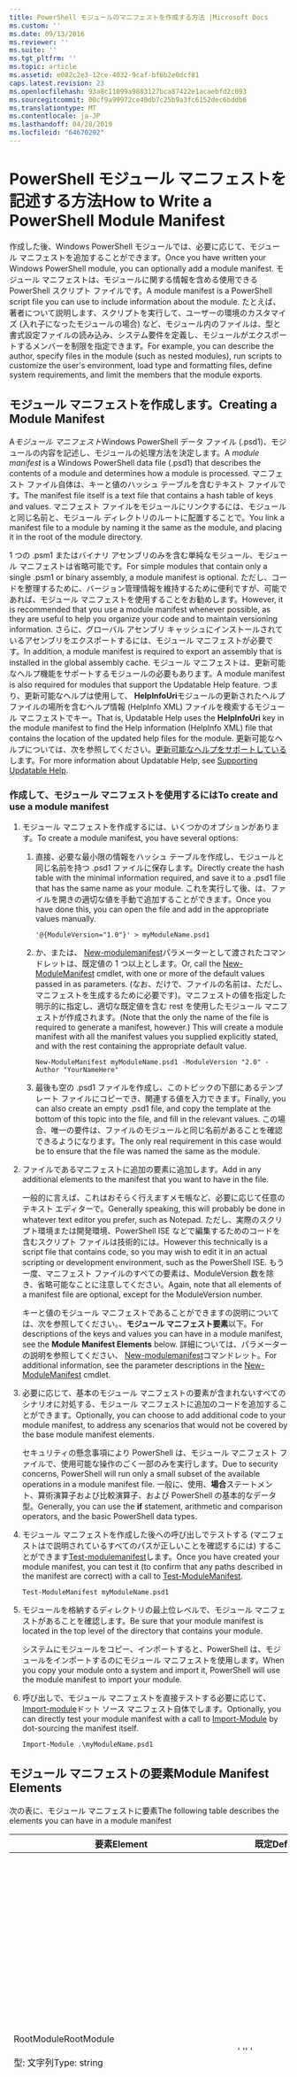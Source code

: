 ```yaml
---
title: PowerShell モジュールのマニフェストを作成する方法 |Microsoft Docs
ms.custom: ''
ms.date: 09/13/2016
ms.reviewer: ''
ms.suite: ''
ms.tgt_pltfrm: ''
ms.topic: article
ms.assetid: e082c2e3-12ce-4032-9caf-bf6b2e0dcf81
caps.latest.revision: 23
ms.openlocfilehash: 93a8c11099a9883127bca87422e1acaebfd2c093
ms.sourcegitcommit: 00cf9a99972ce40db7c25b9a3fc6152dec6bddb6
ms.translationtype: MT
ms.contentlocale: ja-JP
ms.lasthandoff: 04/28/2019
ms.locfileid: "64670292"
---
```

# <a name="how-to-write-a-powershell-module-manifest"></a><span data-ttu-id="b01ef-102">PowerShell モジュール マニフェストを記述する方法</span><span class="sxs-lookup"><span data-stu-id="b01ef-102">How to Write a PowerShell Module Manifest</span></span>

<span data-ttu-id="b01ef-103">作成した後、Windows PowerShell モジュールでは、必要に応じて、モジュール マニフェストを追加することができます。</span><span class="sxs-lookup"><span data-stu-id="b01ef-103">Once you have written your Windows PowerShell module, you can optionally add a module manifest.</span></span> <span data-ttu-id="b01ef-104">モジュール マニフェストは、モジュールに関する情報を含める使用できる PowerShell スクリプト ファイルです。</span><span class="sxs-lookup"><span data-stu-id="b01ef-104">A module manifest is a PowerShell script file you can use to include information about the module.</span></span> <span data-ttu-id="b01ef-105">たとえば、著者について説明します、スクリプトを実行して、ユーザーの環境のカスタマイズ (入れ子になったモジュールの場合) など、モジュール内のファイルは、型と書式設定ファイルの読み込み、システム要件を定義し、モジュールがエクスポートするメンバーを制限を指定できます。</span><span class="sxs-lookup"><span data-stu-id="b01ef-105">For example, you can describe the author, specify files in the module (such as nested modules), run scripts to customize the user's environment, load type and formatting files, define system requirements, and limit the members that the module exports.</span></span>

## <a name="creating-a-module-manifest"></a><span data-ttu-id="b01ef-106">モジュール マニフェストを作成します。</span><span class="sxs-lookup"><span data-stu-id="b01ef-106">Creating a Module Manifest</span></span>

<span data-ttu-id="b01ef-107">A*モジュール マニフェスト*Windows PowerShell データ ファイル (.psd1)、モジュールの内容を記述し、モジュールの処理方法を決定します。</span><span class="sxs-lookup"><span data-stu-id="b01ef-107">A *module manifest* is a Windows PowerShell data file (.psd1) that describes the contents of a module and determines how a module is processed.</span></span> <span data-ttu-id="b01ef-108">マニフェスト ファイル自体は、キーと値のハッシュ テーブルを含むテキスト ファイルです。</span><span class="sxs-lookup"><span data-stu-id="b01ef-108">The manifest file itself is a text file that contains a hash table of keys and values.</span></span> <span data-ttu-id="b01ef-109">マニフェスト ファイルをモジュールにリンクするには、モジュールと同じ名前と、モジュール ディレクトリのルートに配置することで。</span><span class="sxs-lookup"><span data-stu-id="b01ef-109">You link a manifest file to a module by naming it the same as the module, and placing it in the root of the module directory.</span></span>

<span data-ttu-id="b01ef-110">1 つの .psm1 またはバイナリ アセンブリのみを含む単純なモジュール、モジュール マニフェストは省略可能です。</span><span class="sxs-lookup"><span data-stu-id="b01ef-110">For simple modules that contain only a single .psm1 or binary assembly, a module manifest is optional.</span></span> <span data-ttu-id="b01ef-111">ただし、コードを整理するために、バージョン管理情報を維持するために便利ですが、可能であれば、モジュール マニフェストを使用することをお勧めします。</span><span class="sxs-lookup"><span data-stu-id="b01ef-111">However, it is recommended that you use a module manifest whenever possible, as they are useful to help you organize your code and to maintain versioning information.</span></span> <span data-ttu-id="b01ef-112">さらに、グローバル アセンブリ キャッシュにインストールされているアセンブリをエクスポートするには、モジュール マニフェストが必要です。</span><span class="sxs-lookup"><span data-stu-id="b01ef-112">In addition, a module manifest is required to export an assembly that is installed in the global assembly cache.</span></span> <span data-ttu-id="b01ef-113">モジュール マニフェストは、更新可能なヘルプ機能をサポートするモジュールの必要もあります。</span><span class="sxs-lookup"><span data-stu-id="b01ef-113">A module manifest is also required for modules that support the Updatable Help feature.</span></span> <span data-ttu-id="b01ef-114">つまり、更新可能なヘルプは使用して、 **HelpInfoUri**モジュールの更新されたヘルプ ファイルの場所を含むヘルプ情報 (HelpInfo XML) ファイルを検索するモジュール マニフェストでキー。</span><span class="sxs-lookup"><span data-stu-id="b01ef-114">That is, Updatable Help uses the **HelpInfoUri** key in the module manifest to find the Help information (HelpInfo XML) file that contains the location of the updated help files for the module.</span></span> <span data-ttu-id="b01ef-115">更新可能なヘルプについては、次を参照してください。[更新可能なヘルプをサポートしている](./supporting-updatable-help.md)します。</span><span class="sxs-lookup"><span data-stu-id="b01ef-115">For more information about Updatable Help, see [Supporting Updatable Help](./supporting-updatable-help.md).</span></span>

### <a name="to-create-and-use-a-module-manifest"></a><span data-ttu-id="b01ef-116">作成して、モジュール マニフェストを使用するには</span><span class="sxs-lookup"><span data-stu-id="b01ef-116">To create and use a module manifest</span></span>

1. <span data-ttu-id="b01ef-117">モジュール マニフェストを作成するには、いくつかのオプションがあります。</span><span class="sxs-lookup"><span data-stu-id="b01ef-117">To create a module manifest, you have several options:</span></span>

   1. <span data-ttu-id="b01ef-118">直接、必要な最小限の情報をハッシュ テーブルを作成し、モジュールと同じ名前を持つ .psd1 ファイルに保存します。</span><span class="sxs-lookup"><span data-stu-id="b01ef-118">Directly create the hash table with the minimal information required, and save it to a .psd1 file that has the same name as your module.</span></span> <span data-ttu-id="b01ef-119">これを実行して後、は、ファイルを開きの適切な値を手動で追加することができます。</span><span class="sxs-lookup"><span data-stu-id="b01ef-119">Once you have done this, you can open the file and add in the appropriate values manually.</span></span>

      `'@{ModuleVersion="1.0"}' > myModuleName.psd1`

   2. <span data-ttu-id="b01ef-120">か、または、 [New-modulemanifest](/powershell/module/Microsoft.PowerShell.Core/New-ModuleManifest)パラメーターとして渡されたコマンドレットは、既定値の 1 つ以上とします。</span><span class="sxs-lookup"><span data-stu-id="b01ef-120">Or, call the [New-ModuleManifest](/powershell/module/Microsoft.PowerShell.Core/New-ModuleManifest) cmdlet, with one or more of the default values passed in as parameters.</span></span> <span data-ttu-id="b01ef-121">(なお、だけで、ファイルの名前は、ただし、マニフェストを生成するために必要です)。マニフェストの値を指定した明示的に指定し、適切な既定値を含む rest を使用したモジュール マニフェストが作成されます。</span><span class="sxs-lookup"><span data-stu-id="b01ef-121">(Note that the only the name of the file is required to generate a manifest, however.) This will create a module manifest with all the manifest values you supplied explicitly stated, and with the rest containing the appropriate default value.</span></span>

      `New-ModuleManifest myModuleName.psd1 -ModuleVersion "2.0" -Author "YourNameHere"`

   3. <span data-ttu-id="b01ef-122">最後も空の .psd1 ファイルを作成し、このトピックの下部にあるテンプレート ファイルにコピーでき、関連する値を入力できます。</span><span class="sxs-lookup"><span data-stu-id="b01ef-122">Finally, you can also create an empty .psd1 file, and copy the template at the bottom of this topic into the file, and fill in the relevant values.</span></span> <span data-ttu-id="b01ef-123">この場合、唯一の要件は、ファイルのモジュールと同じ名前があることを確認できるようになります。</span><span class="sxs-lookup"><span data-stu-id="b01ef-123">The only real requirement in this case would be to ensure that the file was named the same as the module.</span></span>

2. <span data-ttu-id="b01ef-124">ファイルであるマニフェストに追加の要素に追加します。</span><span class="sxs-lookup"><span data-stu-id="b01ef-124">Add in any additional elements to the manifest that you want to have in the file.</span></span>

   <span data-ttu-id="b01ef-125">一般的に言えば、これはおそらく行えますメモ帳など、必要に応じて任意のテキスト エディターで。</span><span class="sxs-lookup"><span data-stu-id="b01ef-125">Generally speaking, this will probably be done in whatever text editor you prefer, such as Notepad.</span></span> <span data-ttu-id="b01ef-126">ただし、実際のスクリプト環境または開発環境、PowerShell ISE などで編集するためのコードを含むスクリプト ファイルは技術的には。</span><span class="sxs-lookup"><span data-stu-id="b01ef-126">However this technically is a script file that contains code, so you may wish to edit it in an actual scripting or development environment, such as the PowerShell ISE.</span></span> <span data-ttu-id="b01ef-127">もう一度、マニフェスト ファイルのすべての要素は、ModuleVersion 数を除き、省略可能なことに注意してください。</span><span class="sxs-lookup"><span data-stu-id="b01ef-127">Again, note that all elements of a manifest file are optional, except for the ModuleVersion number.</span></span>

   <span data-ttu-id="b01ef-128">キーと値のモジュール マニフェストであることができますの説明については、次を参照してください。、**モジュール マニフェスト要素**以下。</span><span class="sxs-lookup"><span data-stu-id="b01ef-128">For descriptions of the keys and values you can have in a module manifest, see the **Module Manifest Elements** below.</span></span> <span data-ttu-id="b01ef-129">詳細については、パラメーターの説明を参照してください、 [New-modulemanifest](/powershell/module/Microsoft.PowerShell.Core/New-ModuleManifest)コマンドレット。</span><span class="sxs-lookup"><span data-stu-id="b01ef-129">For additional information, see the parameter descriptions in the  [New-ModuleManifest](/powershell/module/Microsoft.PowerShell.Core/New-ModuleManifest) cmdlet.</span></span>

3. <span data-ttu-id="b01ef-130">必要に応じて、基本のモジュール マニフェストの要素が含まれないすべてのシナリオに対処する、モジュール マニフェストに追加のコードを追加することができます。</span><span class="sxs-lookup"><span data-stu-id="b01ef-130">Optionally, you can choose to add additional code to your module manifest, to address any scenarios that would not be covered by the base module manifest elements.</span></span>

   <span data-ttu-id="b01ef-131">セキュリティの懸念事項により PowerShell は、モジュール マニフェスト ファイルで、使用可能な操作のごく一部のみを実行します。</span><span class="sxs-lookup"><span data-stu-id="b01ef-131">Due to security concerns, PowerShell will run only a small subset of the available operations in a module manifest file.</span></span> <span data-ttu-id="b01ef-132">一般に、使用、**場合**ステートメント、算術演算子および比較演算子、および PowerShell の基本的なデータ型。</span><span class="sxs-lookup"><span data-stu-id="b01ef-132">Generally, you can use the **if** statement, arithmetic and comparison operators, and the basic PowerShell data types.</span></span>

4. <span data-ttu-id="b01ef-133">モジュール マニフェストを作成した後への呼び出しでテストする (マニフェストはで説明されているすべてのパスが正しいことを確認するには) することができます[Test-modulemanifest](/powershell/module/Microsoft.PowerShell.Core/Test-ModuleManifest)します。</span><span class="sxs-lookup"><span data-stu-id="b01ef-133">Once you have created your module manifest, you can test it (to confirm that any paths described in the manifest are correct) with a call to [Test-ModuleManifest](/powershell/module/Microsoft.PowerShell.Core/Test-ModuleManifest).</span></span>

   `Test-ModuleManifest myModuleName.psd1`

5. <span data-ttu-id="b01ef-134">モジュールを格納するディレクトリの最上位レベルで、モジュール マニフェストがあることを確認します。</span><span class="sxs-lookup"><span data-stu-id="b01ef-134">Be sure that your module manifest is located in the top level of the directory that contains your module.</span></span>

   <span data-ttu-id="b01ef-135">システムにモジュールをコピー、インポートすると、PowerShell は、モジュールをインポートするのにモジュール マニフェストを使用します。</span><span class="sxs-lookup"><span data-stu-id="b01ef-135">When you copy your module onto a system and import it, PowerShell will use the module manifest to import your module.</span></span>

6. <span data-ttu-id="b01ef-136">呼び出しで、モジュール マニフェストを直接テストする必要に応じて、 [Import-module](/powershell/module/Microsoft.PowerShell.Core/Import-Module)ドット ソース マニフェスト自体でします。</span><span class="sxs-lookup"><span data-stu-id="b01ef-136">Optionally, you can directly test your module manifest with a call to [Import-Module](/powershell/module/Microsoft.PowerShell.Core/Import-Module) by dot-sourcing the manifest itself.</span></span>

   `Import-Module .\myModuleName.psd1`

## <a name="module-manifest-elements"></a><span data-ttu-id="b01ef-137">モジュール マニフェストの要素</span><span class="sxs-lookup"><span data-stu-id="b01ef-137">Module Manifest Elements</span></span>

<span data-ttu-id="b01ef-138">次の表に、モジュール マニフェストに要素</span><span class="sxs-lookup"><span data-stu-id="b01ef-138">The following table describes the elements you can have in a module manifest</span></span>

|<span data-ttu-id="b01ef-139">要素</span><span class="sxs-lookup"><span data-stu-id="b01ef-139">Element</span></span>|<span data-ttu-id="b01ef-140">既定</span><span class="sxs-lookup"><span data-stu-id="b01ef-140">Default</span></span>|<span data-ttu-id="b01ef-141">説明</span><span class="sxs-lookup"><span data-stu-id="b01ef-141">Description</span></span>|
|-------------|-------------|-----------------|
|<span data-ttu-id="b01ef-142">RootModule</span><span class="sxs-lookup"><span data-stu-id="b01ef-142">RootModule</span></span><br /><br /> <span data-ttu-id="b01ef-143">型: 文字列</span><span class="sxs-lookup"><span data-stu-id="b01ef-143">Type: string</span></span>|<span data-ttu-id="b01ef-144">' '</span><span class="sxs-lookup"><span data-stu-id="b01ef-144">' '</span></span>|<span data-ttu-id="b01ef-145">スクリプト モジュールまたはバイナリ モジュール ファイルこのマニフェストに関連付けられています。</span><span class="sxs-lookup"><span data-stu-id="b01ef-145">Script module or binary module file associated with this manifest.</span></span> <span data-ttu-id="b01ef-146">PowerShell の以前のバージョンでは、この要素に、ModuleToProcess が呼び出されます。</span><span class="sxs-lookup"><span data-stu-id="b01ef-146">Previous versions of PowerShell called this element the ModuleToProcess.</span></span><br /><br /> <span data-ttu-id="b01ef-147">ルート モジュールの種類を空にすることができます (このように、**マニフェスト**モジュール)、スクリプト モジュールの名前 (これにより、.psm1、**スクリプト**モジュール)、またはバイナリ モジュール (.exe または .dll の名前これは、これにより、**バイナリ**モジュール)。</span><span class="sxs-lookup"><span data-stu-id="b01ef-147">Possible types for the root module can be empty (which will make this a **Manifest** module), the name of a script module (.psm1, which makes this a **Script** module), or the name of a binary module (.exe or .dll, which makes this a **Binary** module).</span></span> <span data-ttu-id="b01ef-148">モジュール マニフェスト (.psd1) ファイルまたはスクリプト ファイル (.ps1) の名前をこの要素に配置すると、発生するエラーが発生します。</span><span class="sxs-lookup"><span data-stu-id="b01ef-148">Placing the name of a module manifest (.psd1) or a script file (.ps1) in this element will cause an error to occur.</span></span>|
|<span data-ttu-id="b01ef-149">ModuleVersion</span><span class="sxs-lookup"><span data-stu-id="b01ef-149">ModuleVersion</span></span><br /><br /> <span data-ttu-id="b01ef-150">型: 文字列</span><span class="sxs-lookup"><span data-stu-id="b01ef-150">Type: string</span></span>|<span data-ttu-id="b01ef-151">1.0</span><span class="sxs-lookup"><span data-stu-id="b01ef-151">1.0</span></span>|<span data-ttu-id="b01ef-152">このモジュールのバージョン番号。</span><span class="sxs-lookup"><span data-stu-id="b01ef-152">Version number of this module.</span></span> <span data-ttu-id="b01ef-153">文字列は、[System.Version] に変換できる必要があります。</span><span class="sxs-lookup"><span data-stu-id="b01ef-153">The string must be able to convert to [System.Version].</span></span> <span data-ttu-id="b01ef-154">つまり、' #。 #。 #。 #。 #' です。</span><span class="sxs-lookup"><span data-stu-id="b01ef-154">That is, '#.#.#.#.#'.</span></span> <span data-ttu-id="b01ef-155">`Import-Module` 上で見つかった最初のモジュールを読み込む、 **$psModulePath**を名と一致して、少なくともの ModuleVersion を持つ、`-MinimumVersion`パラメーター。</span><span class="sxs-lookup"><span data-stu-id="b01ef-155">`Import-Module` will load the first module it finds on the **$psModulePath** that matches the name, and has at least as high a ModuleVersion, as the `-MinimumVersion` parameter.</span></span> <span data-ttu-id="b01ef-156">特定のバージョンをインポートするには、使用、`-RequiredVersion`パラメーターを代わりにします。</span><span class="sxs-lookup"><span data-stu-id="b01ef-156">To import a specific version, use the`-RequiredVersion` parameter, instead.</span></span><br /><br /> <span data-ttu-id="b01ef-157">例: `ModuleVersion = '1.0'`</span><span class="sxs-lookup"><span data-stu-id="b01ef-157">Example: `ModuleVersion = '1.0'`</span></span>|
|<span data-ttu-id="b01ef-158">GUID</span><span class="sxs-lookup"><span data-stu-id="b01ef-158">GUID</span></span><br /><br /> <span data-ttu-id="b01ef-159">型: 文字列</span><span class="sxs-lookup"><span data-stu-id="b01ef-159">Type: string</span></span>|<span data-ttu-id="b01ef-160">自動生成された GUID</span><span class="sxs-lookup"><span data-stu-id="b01ef-160">Autogenerated GUID</span></span>|<span data-ttu-id="b01ef-161">このモジュールを一意に識別するために使用される ID。</span><span class="sxs-lookup"><span data-stu-id="b01ef-161">ID used to uniquely identify this module.</span></span> <span data-ttu-id="b01ef-162">GUID のモジュールをインポートすることはできません現在に注意してください。</span><span class="sxs-lookup"><span data-stu-id="b01ef-162">Note that you cannot currently import a module by GUID.</span></span><br /><br /> <span data-ttu-id="b01ef-163">例: `GUID = 'cfc45206-1e49-459d-a8ad-5b571ef94857'`</span><span class="sxs-lookup"><span data-stu-id="b01ef-163">Example: `GUID = 'cfc45206-1e49-459d-a8ad-5b571ef94857'`</span></span>|
|<span data-ttu-id="b01ef-164">作成者</span><span class="sxs-lookup"><span data-stu-id="b01ef-164">Author</span></span><br /><br /> <span data-ttu-id="b01ef-165">型: 文字列</span><span class="sxs-lookup"><span data-stu-id="b01ef-165">Type: string</span></span>|<span data-ttu-id="b01ef-166">None</span><span class="sxs-lookup"><span data-stu-id="b01ef-166">None</span></span>|<span data-ttu-id="b01ef-167">このモジュールの作成者です。</span><span class="sxs-lookup"><span data-stu-id="b01ef-167">Author of this module.</span></span><br /><br /> <span data-ttu-id="b01ef-168">例: `Author = 'AuthorNameHere'`</span><span class="sxs-lookup"><span data-stu-id="b01ef-168">Example: `Author = 'AuthorNameHere'`</span></span>|
|<span data-ttu-id="b01ef-169">CompanyName</span><span class="sxs-lookup"><span data-stu-id="b01ef-169">CompanyName</span></span><br /><br /> <span data-ttu-id="b01ef-170">型: 文字列</span><span class="sxs-lookup"><span data-stu-id="b01ef-170">Type: string</span></span>|<span data-ttu-id="b01ef-171">Unknown の中から 1 つ以上を指定します</span><span class="sxs-lookup"><span data-stu-id="b01ef-171">Unknown</span></span>|<span data-ttu-id="b01ef-172">企業またはこのモジュールのベンダー。</span><span class="sxs-lookup"><span data-stu-id="b01ef-172">Company or vendor of this module.</span></span><br /><br /> <span data-ttu-id="b01ef-173">例: `CompanyName = 'Fabrikam'`</span><span class="sxs-lookup"><span data-stu-id="b01ef-173">Example: `CompanyName = 'Fabrikam'`</span></span>|
|<span data-ttu-id="b01ef-174">著作権</span><span class="sxs-lookup"><span data-stu-id="b01ef-174">Copyright</span></span><br /><br /> <span data-ttu-id="b01ef-175">型: 文字列</span><span class="sxs-lookup"><span data-stu-id="b01ef-175">Type: string</span></span>|<span data-ttu-id="b01ef-176">(c) [現在] [作成者]。</span><span class="sxs-lookup"><span data-stu-id="b01ef-176">(c) [currentYear] [Author].</span></span> <span data-ttu-id="b01ef-177">All rights reserved.</span><span class="sxs-lookup"><span data-stu-id="b01ef-177">All rights reserved.</span></span>|<span data-ttu-id="b01ef-178">このモジュールの著作権情報。</span><span class="sxs-lookup"><span data-stu-id="b01ef-178">Copyright statement for this module.</span></span><br /><br /> <span data-ttu-id="b01ef-179">例: `Copyright = '2016 AuthorName. All rights reserved.'`</span><span class="sxs-lookup"><span data-stu-id="b01ef-179">Example: `Copyright = '2016 AuthorName. All rights reserved.'`</span></span>|
|<span data-ttu-id="b01ef-180">説明</span><span class="sxs-lookup"><span data-stu-id="b01ef-180">Description</span></span><br /><br /> <span data-ttu-id="b01ef-181">型: 文字列</span><span class="sxs-lookup"><span data-stu-id="b01ef-181">Type: string</span></span>|<span data-ttu-id="b01ef-182">' '</span><span class="sxs-lookup"><span data-stu-id="b01ef-182">' '</span></span>|<span data-ttu-id="b01ef-183">このモジュールによって提供される機能の説明です。</span><span class="sxs-lookup"><span data-stu-id="b01ef-183">Description of the functionality provided by this module.</span></span><br /><br /> <span data-ttu-id="b01ef-184">例: `Description = 'This is a description of a module.'`</span><span class="sxs-lookup"><span data-stu-id="b01ef-184">Example: `Description = 'This is a description of a module.'`</span></span>|
|<span data-ttu-id="b01ef-185">PowerShellVersion</span><span class="sxs-lookup"><span data-stu-id="b01ef-185">PowerShellVersion</span></span><br /><br /> <span data-ttu-id="b01ef-186">型: 文字列</span><span class="sxs-lookup"><span data-stu-id="b01ef-186">Type: string</span></span>|<span data-ttu-id="b01ef-187">' '</span><span class="sxs-lookup"><span data-stu-id="b01ef-187">' '</span></span>|<span data-ttu-id="b01ef-188">このモジュールに必要な Windows PowerShell エンジンの最小バージョン。</span><span class="sxs-lookup"><span data-stu-id="b01ef-188">Minimum version of the Windows PowerShell engine required by this module.</span></span> <span data-ttu-id="b01ef-189">現在の有効な値は、1.0、2.0、3.0、4.0、および 5.0 です。</span><span class="sxs-lookup"><span data-stu-id="b01ef-189">Current valid values are 1.0, 2.0, 3.0, 4.0, and 5.0.</span></span><br /><br /> <span data-ttu-id="b01ef-190">例: `PowerShellVersion = '5.0'`</span><span class="sxs-lookup"><span data-stu-id="b01ef-190">Example: `PowerShellVersion = '5.0'`</span></span>|
|<span data-ttu-id="b01ef-191">PowerShellHostName</span><span class="sxs-lookup"><span data-stu-id="b01ef-191">PowerShellHostName</span></span><br /><br /> <span data-ttu-id="b01ef-192">型: 文字列</span><span class="sxs-lookup"><span data-stu-id="b01ef-192">Type: string</span></span>|<span data-ttu-id="b01ef-193">' '</span><span class="sxs-lookup"><span data-stu-id="b01ef-193">' '</span></span>|<span data-ttu-id="b01ef-194">モジュールに必要な Windows PowerShell ホストの名前を指定します。</span><span class="sxs-lookup"><span data-stu-id="b01ef-194">Specifies the name of the Windows PowerShell host that is required by the module.</span></span> <span data-ttu-id="b01ef-195">この名前は、Windows PowerShell によって提供されます。</span><span class="sxs-lookup"><span data-stu-id="b01ef-195">This name is provided by Windows PowerShell.</span></span> <span data-ttu-id="b01ef-196">プログラムのホスト プログラムの名前を検索する入力:`$host.name`します。</span><span class="sxs-lookup"><span data-stu-id="b01ef-196">To find the name of a host program, in the program, type: `$host.name` .</span></span><br /><br /> <span data-ttu-id="b01ef-197">例: `PowerShellHostName = 'Windows PowerShell ISE Host'`</span><span class="sxs-lookup"><span data-stu-id="b01ef-197">Example: `PowerShellHostName = 'Windows PowerShell ISE Host'`</span></span>|
|<span data-ttu-id="b01ef-198">PowerShellHostVersion</span><span class="sxs-lookup"><span data-stu-id="b01ef-198">PowerShellHostVersion</span></span><br /><br /> <span data-ttu-id="b01ef-199">型: 文字列</span><span class="sxs-lookup"><span data-stu-id="b01ef-199">Type: string</span></span>|<span data-ttu-id="b01ef-200">' '</span><span class="sxs-lookup"><span data-stu-id="b01ef-200">' '</span></span>|<span data-ttu-id="b01ef-201">このモジュールに必要な Windows PowerShell ホストの最小バージョン。</span><span class="sxs-lookup"><span data-stu-id="b01ef-201">Minimum version of the Windows PowerShell host required by this module.</span></span><br /><br /> <span data-ttu-id="b01ef-202">例: `PowerShellHostVersion = '2.0'`</span><span class="sxs-lookup"><span data-stu-id="b01ef-202">Example: `PowerShellHostVersion = '2.0'`</span></span>|
|<span data-ttu-id="b01ef-203">DotNetFrameworkVersion</span><span class="sxs-lookup"><span data-stu-id="b01ef-203">DotNetFrameworkVersion</span></span><br /><br /> <span data-ttu-id="b01ef-204">型: 文字列</span><span class="sxs-lookup"><span data-stu-id="b01ef-204">Type: string</span></span>|<span data-ttu-id="b01ef-205">' '</span><span class="sxs-lookup"><span data-stu-id="b01ef-205">' '</span></span>|<span data-ttu-id="b01ef-206">このモジュールに必要な Microsoft .NET Framework の最小バージョン。</span><span class="sxs-lookup"><span data-stu-id="b01ef-206">Minimum version of Microsoft .NET Framework required by this module.</span></span><br /><br /> <span data-ttu-id="b01ef-207">例: `DotNetFrameworkVersion = '3.5'`</span><span class="sxs-lookup"><span data-stu-id="b01ef-207">Example: `DotNetFrameworkVersion = '3.5'`</span></span>|
|<span data-ttu-id="b01ef-208">CLRVersion</span><span class="sxs-lookup"><span data-stu-id="b01ef-208">CLRVersion</span></span><br /><br /> <span data-ttu-id="b01ef-209">型: 文字列</span><span class="sxs-lookup"><span data-stu-id="b01ef-209">Type: string</span></span>|<span data-ttu-id="b01ef-210">' '</span><span class="sxs-lookup"><span data-stu-id="b01ef-210">' '</span></span>|<span data-ttu-id="b01ef-211">このモジュールに必要な共通言語ランタイム (CLR) の最小バージョン。</span><span class="sxs-lookup"><span data-stu-id="b01ef-211">Minimum version of the common language runtime (CLR) required by this module.</span></span><br /><br /> <span data-ttu-id="b01ef-212">例: `CLRVersion = '3.5'`</span><span class="sxs-lookup"><span data-stu-id="b01ef-212">Example: `CLRVersion = '3.5'`</span></span>|
|<span data-ttu-id="b01ef-213">ProcessorArchitecture</span><span class="sxs-lookup"><span data-stu-id="b01ef-213">ProcessorArchitecture</span></span><br /><br /> <span data-ttu-id="b01ef-214">型: 文字列</span><span class="sxs-lookup"><span data-stu-id="b01ef-214">Type: string</span></span>|<span data-ttu-id="b01ef-215">' '</span><span class="sxs-lookup"><span data-stu-id="b01ef-215">' '</span></span>|<span data-ttu-id="b01ef-216">プロセッサ アーキテクチャ (None、X86、Amd64) モジュールが必要です。</span><span class="sxs-lookup"><span data-stu-id="b01ef-216">Processor architecture (None, X86, Amd64) required by this module.</span></span> <span data-ttu-id="b01ef-217">有効な値は x86、AMD64、IA64、および None (不明または未指定) です。</span><span class="sxs-lookup"><span data-stu-id="b01ef-217">Valid values are x86, AMD64, IA64, and None (unknown or unspecified).</span></span><br /><br /> <span data-ttu-id="b01ef-218">例: `ProcessorArchitecture = 'x86'`</span><span class="sxs-lookup"><span data-stu-id="b01ef-218">Example: `ProcessorArchitecture = 'x86'`</span></span>|
|<span data-ttu-id="b01ef-219">RequiredModules</span><span class="sxs-lookup"><span data-stu-id="b01ef-219">RequiredModules</span></span><br /><br /> <span data-ttu-id="b01ef-220">Type: [string[]]</span><span class="sxs-lookup"><span data-stu-id="b01ef-220">Type: [string[]]</span></span>|<span data-ttu-id="b01ef-221">@()</span><span class="sxs-lookup"><span data-stu-id="b01ef-221">@()</span></span>|<span data-ttu-id="b01ef-222">このモジュールをインポートする前にグローバル環境にインポートする必要がありますモジュールです。</span><span class="sxs-lookup"><span data-stu-id="b01ef-222">Modules that must be imported into the global environment prior to importing this module.</span></span> <span data-ttu-id="b01ef-223">既に読み込まれている場合を除き、表示されているすべてのモジュールが読み込まれます。</span><span class="sxs-lookup"><span data-stu-id="b01ef-223">This will load any modules listed unless they have already been loaded.</span></span> <span data-ttu-id="b01ef-224">(たとえば、一部のモジュール可能性があるによって既に読み込まれて別のモジュール。)。</span><span class="sxs-lookup"><span data-stu-id="b01ef-224">(For example, some modules may already be loaded by a different module.).</span></span> <span data-ttu-id="b01ef-225">使用して読み込む特定のバージョンを指定することも`RequiredVersion`なく`ModuleVersion`します。</span><span class="sxs-lookup"><span data-stu-id="b01ef-225">It is also possible to specify a specific version to load using `RequiredVersion` rather than `ModuleVersion`.</span></span> <span data-ttu-id="b01ef-226">使用する場合`ModuleVersion`指定されているバージョンの最小値で使用可能な最新バージョンが読み込まれます。</span><span class="sxs-lookup"><span data-stu-id="b01ef-226">When using `ModuleVersion` it will load the newest version available with a minimum of the version specified.</span></span><br /><br /> <span data-ttu-id="b01ef-227">例: `RequiredModules = @(@{ModuleName="myDependentModule"; ModuleVersion="2.0"; Guid="cfc45206-1e49-459d-a8ad-5b571ef94857"})`</span><span class="sxs-lookup"><span data-stu-id="b01ef-227">Example: `RequiredModules = @(@{ModuleName="myDependentModule"; ModuleVersion="2.0"; Guid="cfc45206-1e49-459d-a8ad-5b571ef94857"})`</span></span><br /><br /> <span data-ttu-id="b01ef-228">例: `RequiredModules = @(@{ModuleName="myDependentModule"; RequiredVersion="1.5"; Guid="cfc45206-1e49-459d-a8ad-5b571ef94857"})`</span><span class="sxs-lookup"><span data-stu-id="b01ef-228">Example: `RequiredModules = @(@{ModuleName="myDependentModule"; RequiredVersion="1.5"; Guid="cfc45206-1e49-459d-a8ad-5b571ef94857"})`</span></span>|
|<span data-ttu-id="b01ef-229">RequiredAssemblies</span><span class="sxs-lookup"><span data-stu-id="b01ef-229">RequiredAssemblies</span></span><br /><br /> <span data-ttu-id="b01ef-230">Type: [string[]]</span><span class="sxs-lookup"><span data-stu-id="b01ef-230">Type: [string[]]</span></span>|<span data-ttu-id="b01ef-231">@()</span><span class="sxs-lookup"><span data-stu-id="b01ef-231">@()</span></span>|<span data-ttu-id="b01ef-232">このモジュールをインポートする前に読み込む必要があるアセンブリ。</span><span class="sxs-lookup"><span data-stu-id="b01ef-232">Assemblies that must be loaded prior to importing this module.</span></span><br /><br /> <span data-ttu-id="b01ef-233">なお RequiredModules とは異なり、PowerShell は、既に読み込まれていない場合、RequiredAssemblies に読み込まれます。</span><span class="sxs-lookup"><span data-stu-id="b01ef-233">Note that unlike RequiredModules, PowerShell will load the RequiredAssemblies if they are not already loaded.</span></span>|
|<span data-ttu-id="b01ef-234">ScriptsToProcess</span><span class="sxs-lookup"><span data-stu-id="b01ef-234">ScriptsToProcess</span></span><br /><br /> <span data-ttu-id="b01ef-235">Type: [string[]]</span><span class="sxs-lookup"><span data-stu-id="b01ef-235">Type: [string[]]</span></span>|<span data-ttu-id="b01ef-236">@()</span><span class="sxs-lookup"><span data-stu-id="b01ef-236">@()</span></span>|<span data-ttu-id="b01ef-237">モジュールがインポートされるときに、呼び出し元のセッション状態で実行されるスクリプト (.ps1) ファイル。</span><span class="sxs-lookup"><span data-stu-id="b01ef-237">Script (.ps1) files that are run in the caller's session state when the module is imported.</span></span> <span data-ttu-id="b01ef-238">これにより、グローバル セッション状態や、入れ子になったモジュール、別のモジュールのセッション状態の可能性があります。</span><span class="sxs-lookup"><span data-stu-id="b01ef-238">This could be the global session state or, for nested modules, the session state of another module.</span></span> <span data-ttu-id="b01ef-239">これらのスクリプトを使用して、ログイン スクリプトを使用する場合と同様に、環境を準備することができます。</span><span class="sxs-lookup"><span data-stu-id="b01ef-239">You can use these scripts to prepare an environment just as you might use a login script.</span></span><br /><br /> <span data-ttu-id="b01ef-240">これらのスクリプトは、マニフェストにリストされているモジュールのいずれかが読み込まれる前に実行されます。</span><span class="sxs-lookup"><span data-stu-id="b01ef-240">These scripts are run before any of the modules listed in the manifest are loaded.</span></span>|
|<span data-ttu-id="b01ef-241">TypesToProcess</span><span class="sxs-lookup"><span data-stu-id="b01ef-241">TypesToProcess</span></span><br /><br /> <span data-ttu-id="b01ef-242">Type: [Object[]]</span><span class="sxs-lookup"><span data-stu-id="b01ef-242">Type: [Object[]]</span></span>|<span data-ttu-id="b01ef-243">@()</span><span class="sxs-lookup"><span data-stu-id="b01ef-243">@()</span></span>|<span data-ttu-id="b01ef-244">このモジュールをインポートするときに読み込まれるファイル (.ps1xml) を入力します。</span><span class="sxs-lookup"><span data-stu-id="b01ef-244">Type files (.ps1xml) to be loaded when importing this module.</span></span>|
|<span data-ttu-id="b01ef-245">FormatsToProcess</span><span class="sxs-lookup"><span data-stu-id="b01ef-245">FormatsToProcess</span></span><br /><br /> <span data-ttu-id="b01ef-246">Type: [Object[]]</span><span class="sxs-lookup"><span data-stu-id="b01ef-246">Type: [Object[]]</span></span>|<span data-ttu-id="b01ef-247">@()</span><span class="sxs-lookup"><span data-stu-id="b01ef-247">@()</span></span>|<span data-ttu-id="b01ef-248">このモジュールをインポートするときに読み込まれるファイル (.ps1xml) をフォーマットします。</span><span class="sxs-lookup"><span data-stu-id="b01ef-248">Format files (.ps1xml) to be loaded when importing this module.</span></span>|
|<span data-ttu-id="b01ef-249">NestedModules</span><span class="sxs-lookup"><span data-stu-id="b01ef-249">NestedModules</span></span><br /><br /> <span data-ttu-id="b01ef-250">Type: [Object[]]</span><span class="sxs-lookup"><span data-stu-id="b01ef-250">Type: [Object[]]</span></span>|<span data-ttu-id="b01ef-251">@()</span><span class="sxs-lookup"><span data-stu-id="b01ef-251">@()</span></span>|<span data-ttu-id="b01ef-252">RootModule/ModuleToProcess で指定されたモジュールの入れ子になったモジュールとしてインポートするモジュールです。</span><span class="sxs-lookup"><span data-stu-id="b01ef-252">Modules to import as nested modules of the module specified in RootModule/ModuleToProcess.</span></span><br /><br /> <span data-ttu-id="b01ef-253">呼び出しに似ていますがこの要素にモジュール名を追加する`Import-Module`からスクリプトやアセンブリ コード内で。</span><span class="sxs-lookup"><span data-stu-id="b01ef-253">Adding a module name to this element is similar to calling `Import-Module` from within your script or assembly code.</span></span> <span data-ttu-id="b01ef-254">主な違いは、マニフェスト ファイルでは、ここを読み込むものを確認しやすくなります。</span><span class="sxs-lookup"><span data-stu-id="b01ef-254">The main difference is that it's easier to see what you are loading here in the manifest file.</span></span> <span data-ttu-id="b01ef-255">また、モジュールは、ここで読み込みに失敗した場合、まだが読み込まれていない、実際のモジュール。</span><span class="sxs-lookup"><span data-stu-id="b01ef-255">Also, if a module fails to load here, you will not yet have loaded your actual module.</span></span><br /><br /> <span data-ttu-id="b01ef-256">他のモジュールに加え、スクリプト (.ps1) ファイルをロードすることもします。</span><span class="sxs-lookup"><span data-stu-id="b01ef-256">In addition to other modules, you may also load script (.ps1) files here.</span></span> <span data-ttu-id="b01ef-257">これらのファイルは、ルート モジュールのコンテキストで実行されます。</span><span class="sxs-lookup"><span data-stu-id="b01ef-257">These files will execute in the context of the root module.</span></span> <span data-ttu-id="b01ef-258">(これは、ルート モジュール内のスクリプトをソーシング ドットに相当) です。</span><span class="sxs-lookup"><span data-stu-id="b01ef-258">(This is equivalent to dot sourcing the script in your root module.)</span></span>|
|<span data-ttu-id="b01ef-259">FunctionsToExport</span><span class="sxs-lookup"><span data-stu-id="b01ef-259">FunctionsToExport</span></span><br /><br /> <span data-ttu-id="b01ef-260">次のように入力します。String</span><span class="sxs-lookup"><span data-stu-id="b01ef-260">Type: String</span></span>|<span data-ttu-id="b01ef-261">'\*'</span><span class="sxs-lookup"><span data-stu-id="b01ef-261">'\*'</span></span>|<span data-ttu-id="b01ef-262">呼び出し元のセッション状態モジュールが (ワイルドカード文字を使用) をエクスポートする関数を指定します。</span><span class="sxs-lookup"><span data-stu-id="b01ef-262">Specifies the functions that the module exports (wildcard characters are permitted) to the caller's session state.</span></span> <span data-ttu-id="b01ef-263">既定では、すべての関数がエクスポートされます。</span><span class="sxs-lookup"><span data-stu-id="b01ef-263">By default, all functions are exported.</span></span> <span data-ttu-id="b01ef-264">このキーを使用して、モジュールによってエクスポートされる関数を制限することができます。</span><span class="sxs-lookup"><span data-stu-id="b01ef-264">You can use this key to restrict the functions that are exported by the module.</span></span><br /><br /> <span data-ttu-id="b01ef-265">呼び出し元のセッション状態は、グローバル セッション状態や、入れ子になったモジュールは、別のモジュールのセッション状態を指定できます。</span><span class="sxs-lookup"><span data-stu-id="b01ef-265">The caller's session state can be the global session state or, for nested modules, the session state of another module.</span></span> <span data-ttu-id="b01ef-266">入れ子になったモジュールを連鎖チェーン内のモジュールが FunctionsToExport キーを使用して、関数を制限しない限り、入れ子になったモジュールによってエクスポートされるすべての関数はグローバル セッション状態にエクスポートされます。</span><span class="sxs-lookup"><span data-stu-id="b01ef-266">When chaining nested modules, all functions that are exported by a nested module will be exported to the global session state unless a module in the chain restricts the function by using the FunctionsToExport key.</span></span><br /><br /> <span data-ttu-id="b01ef-267">マニフェストも、関数のエイリアスをエクスポートする場合は、このキーは AliasesToExport キーでは、関数のエイリアスの一覧が表示されますを削除できますが、このキーは、一覧に関数のエイリアスを追加することはできません。</span><span class="sxs-lookup"><span data-stu-id="b01ef-267">If the manifest also exports aliases for the functions, this key can remove functions whose aliases are listed in the AliasesToExport key, but this key cannot add function aliases to the list.</span></span>|
|<span data-ttu-id="b01ef-268">CmdletsToExport</span><span class="sxs-lookup"><span data-stu-id="b01ef-268">CmdletsToExport</span></span><br /><br /> <span data-ttu-id="b01ef-269">次のように入力します。String</span><span class="sxs-lookup"><span data-stu-id="b01ef-269">Type: String</span></span>|<span data-ttu-id="b01ef-270">'\*'</span><span class="sxs-lookup"><span data-stu-id="b01ef-270">'\*'</span></span>|<span data-ttu-id="b01ef-271">モジュールが (ワイルドカード文字を使用) をエクスポートするコマンドレットを指定します。</span><span class="sxs-lookup"><span data-stu-id="b01ef-271">Specifies the cmdlets that the module exports (wildcard characters are permitted).</span></span> <span data-ttu-id="b01ef-272">既定では、すべてのコマンドレットがエクスポートされます。</span><span class="sxs-lookup"><span data-stu-id="b01ef-272">By default, all cmdlets are exported.</span></span> <span data-ttu-id="b01ef-273">このキーを使用して、モジュールによってエクスポートされるコマンドレットを制限することができます。</span><span class="sxs-lookup"><span data-stu-id="b01ef-273">You can use this key to restrict the cmdlets that are exported by the module.</span></span><br /><br /> <span data-ttu-id="b01ef-274">呼び出し元のセッション状態は、グローバル セッション状態や、入れ子になったモジュールは、別のモジュールのセッション状態を指定できます。</span><span class="sxs-lookup"><span data-stu-id="b01ef-274">The caller's session state can be the global session state or, for nested modules, the session state of another module.</span></span> <span data-ttu-id="b01ef-275">入れ子になったモジュールを連鎖しているときに入れ子になったモジュールによってエクスポートされるすべてのコマンドレットが最終的にエクスポートされますグローバル セッション状態をチェーン内のモジュールが CmdletsToExport キーを使用して、コマンドレットを制限しない限り。</span><span class="sxs-lookup"><span data-stu-id="b01ef-275">When you are chaining nested modules, all cmdlets that are exported by a nested module will be ultimately exported to the global session state unless a module in the chain restricts the cmdlet by using the CmdletsToExport key.</span></span><br /><br /> <span data-ttu-id="b01ef-276">マニフェストも、コマンドレットのエイリアスをエクスポートする場合は、このキーは AliasesToExport キーでは、コマンドレットのエイリアスの一覧が表示されますを削除できますが、このキーは、一覧にコマンドレットのエイリアスを追加することはできません。</span><span class="sxs-lookup"><span data-stu-id="b01ef-276">If the manifest also exports aliases for the cmdlets, this key can remove cmdlets whose aliases are listed in the AliasesToExport key, but this key cannot add cmdlet aliases to the list.</span></span>|
|<span data-ttu-id="b01ef-277">VariablesToExport</span><span class="sxs-lookup"><span data-stu-id="b01ef-277">VariablesToExport</span></span><br /><br /> <span data-ttu-id="b01ef-278">次のように入力します。String</span><span class="sxs-lookup"><span data-stu-id="b01ef-278">Type: String</span></span>|<span data-ttu-id="b01ef-279">'\*'</span><span class="sxs-lookup"><span data-stu-id="b01ef-279">'\*'</span></span>|<span data-ttu-id="b01ef-280">呼び出し元のセッション状態モジュールが (ワイルドカード文字を使用) をエクスポートする変数を指定します。</span><span class="sxs-lookup"><span data-stu-id="b01ef-280">Specifies the variables that the module exports (wildcard characters are permitted) to the caller's session state.</span></span> <span data-ttu-id="b01ef-281">既定では、すべての変数がエクスポートされます。</span><span class="sxs-lookup"><span data-stu-id="b01ef-281">By default, all variables are exported.</span></span> <span data-ttu-id="b01ef-282">このキーを使用して、モジュールによってエクスポートされる変数を制限することができます。</span><span class="sxs-lookup"><span data-stu-id="b01ef-282">You can use this key to restrict the variables that are exported by the module.</span></span><br /><br /> <span data-ttu-id="b01ef-283">呼び出し元のセッション状態は、グローバル セッション状態や、入れ子になったモジュールは、別のモジュールのセッション状態を指定できます。</span><span class="sxs-lookup"><span data-stu-id="b01ef-283">The caller's session state can be the global session state or, for nested modules, the session state of another module.</span></span> <span data-ttu-id="b01ef-284">入れ子になったモジュールを連鎖しているときに、チェーン内のモジュールが VariablesToExport キーを使用して、変数を制限しない限り、入れ子になったモジュールによってエクスポートされるすべての変数はグローバル セッション状態にエクスポートされます。</span><span class="sxs-lookup"><span data-stu-id="b01ef-284">When you are chaining nested modules, all variables that are exported by a nested module will be exported to the global session state unless a module in the chain restricts the variable by using the VariablesToExport key.</span></span><br /><br /> <span data-ttu-id="b01ef-285">マニフェストも、変数のエイリアスをエクスポートする場合は、このキーは AliasesToExport キーでは、変数がエイリアスの一覧が表示されますを削除できますが、このキーは、一覧に変数のエイリアスを追加することはできません。</span><span class="sxs-lookup"><span data-stu-id="b01ef-285">If the manifest also exports aliases for the variables, this key can remove variables whose aliases are listed in the AliasesToExport key, but this key cannot add variable aliases to the list.</span></span>|
|<span data-ttu-id="b01ef-286">AliasesToExport</span><span class="sxs-lookup"><span data-stu-id="b01ef-286">AliasesToExport</span></span><br /><br /> <span data-ttu-id="b01ef-287">次のように入力します。String</span><span class="sxs-lookup"><span data-stu-id="b01ef-287">Type: String</span></span>|<span data-ttu-id="b01ef-288">'\*'</span><span class="sxs-lookup"><span data-stu-id="b01ef-288">'\*'</span></span>|<span data-ttu-id="b01ef-289">呼び出し元のセッション状態モジュールが (ワイルドカード文字を使用) をエクスポートするエイリアスを指定します。</span><span class="sxs-lookup"><span data-stu-id="b01ef-289">Specifies the aliases that the module exports (wildcard characters are permitted) to the caller's session state.</span></span> <span data-ttu-id="b01ef-290">既定では、すべてのエイリアスがエクスポートされます。</span><span class="sxs-lookup"><span data-stu-id="b01ef-290">By default, all aliases are exported.</span></span> <span data-ttu-id="b01ef-291">このキーを使用して、モジュールによってエクスポートされるエイリアスを制限することができます。</span><span class="sxs-lookup"><span data-stu-id="b01ef-291">You can use this key to restrict the aliases that are exported by the module.</span></span><br /><br /> <span data-ttu-id="b01ef-292">呼び出し元のセッション状態は、グローバル セッション状態や、入れ子になったモジュールは、別のモジュールのセッション状態を指定できます。</span><span class="sxs-lookup"><span data-stu-id="b01ef-292">The caller's session state can be the global session state or, for nested modules, the session state of another module.</span></span> <span data-ttu-id="b01ef-293">入れ子になったモジュールを連鎖しているときに入れ子になったモジュールによってエクスポートされるすべてのエイリアスが最終的にエクスポートされますグローバル セッション状態をチェーン内のモジュールが AliasesToExport キーを使用してエイリアスを制限しない限り。</span><span class="sxs-lookup"><span data-stu-id="b01ef-293">When you are chaining nested modules, all aliases that are exported by a nested module will be ultimately exported to the global session state unless a module in the chain restricts the alias by using the AliasesToExport key.</span></span>|
|<span data-ttu-id="b01ef-294">ModuleList</span><span class="sxs-lookup"><span data-stu-id="b01ef-294">ModuleList</span></span><br /><br /> <span data-ttu-id="b01ef-295">Type: [string[]]</span><span class="sxs-lookup"><span data-stu-id="b01ef-295">Type: [string[]]</span></span>|<span data-ttu-id="b01ef-296">@()</span><span class="sxs-lookup"><span data-stu-id="b01ef-296">@()</span></span>|<span data-ttu-id="b01ef-297">このモジュールでは、パッケージ化するすべてのモジュールを指定します。</span><span class="sxs-lookup"><span data-stu-id="b01ef-297">Specifies all the modules that are packaged with this module.</span></span> <span data-ttu-id="b01ef-298">これらのモジュールは、ModuleName と GUID のキーを持つ名前 (コンマ区切り文字列) またはハッシュ テーブルとして入力できます。</span><span class="sxs-lookup"><span data-stu-id="b01ef-298">These modules can be entered by name (a comma-separated string) or as a hash table with ModuleName and GUID keys.</span></span> <span data-ttu-id="b01ef-299">ハッシュ テーブルには、オプションの ModuleVersion キーをこともできます。</span><span class="sxs-lookup"><span data-stu-id="b01ef-299">The hash table can also have an optional ModuleVersion key.</span></span> <span data-ttu-id="b01ef-300">ModuleList キーは、モジュール インベントリとして設計されています。</span><span class="sxs-lookup"><span data-stu-id="b01ef-300">The ModuleList key is designed to act as a module inventory.</span></span> <span data-ttu-id="b01ef-301">これらのモジュールは自動的に処理されません。</span><span class="sxs-lookup"><span data-stu-id="b01ef-301">These modules are not automatically processed.</span></span>|
|<span data-ttu-id="b01ef-302">ファイル一覧</span><span class="sxs-lookup"><span data-stu-id="b01ef-302">FileList</span></span><br /><br /> <span data-ttu-id="b01ef-303">Type: [string[]]</span><span class="sxs-lookup"><span data-stu-id="b01ef-303">Type: [string[]]</span></span>|<span data-ttu-id="b01ef-304">@()</span><span class="sxs-lookup"><span data-stu-id="b01ef-304">@()</span></span>|<span data-ttu-id="b01ef-305">このモジュールでパッケージ化されたすべてのファイルの一覧です。</span><span class="sxs-lookup"><span data-stu-id="b01ef-305">List of all files packaged with this module.</span></span> <span data-ttu-id="b01ef-306">として ModuleList、FileList に役立つ、インベントリ リストとしてし、は、それ以外の場合は処理されません。</span><span class="sxs-lookup"><span data-stu-id="b01ef-306">As with ModuleList, FileList is to assist you as an inventory list, and is not otherwise processed.</span></span>|
|<span data-ttu-id="b01ef-307">PrivateData</span><span class="sxs-lookup"><span data-stu-id="b01ef-307">PrivateData</span></span><br /><br /> <span data-ttu-id="b01ef-308">種類: [オブジェクト]</span><span class="sxs-lookup"><span data-stu-id="b01ef-308">Type: [object]</span></span>|<span data-ttu-id="b01ef-309">' '</span><span class="sxs-lookup"><span data-stu-id="b01ef-309">' '</span></span>|<span data-ttu-id="b01ef-310">RootModule/ModuleToProcess キーで指定された、ルート モジュールに渡される必要があるプライベート データを指定します。</span><span class="sxs-lookup"><span data-stu-id="b01ef-310">Specifies any private data that needs to be passed to the root module specified by the RootModule/ModuleToProcess key.</span></span>|
|<span data-ttu-id="b01ef-311">HelpInfoURI</span><span class="sxs-lookup"><span data-stu-id="b01ef-311">HelpInfoURI</span></span><br /><br /> <span data-ttu-id="b01ef-312">型: 文字列</span><span class="sxs-lookup"><span data-stu-id="b01ef-312">Type: string</span></span>|<span data-ttu-id="b01ef-313">' '</span><span class="sxs-lookup"><span data-stu-id="b01ef-313">' '</span></span>|<span data-ttu-id="b01ef-314">このモジュールの HelpInfo URI。</span><span class="sxs-lookup"><span data-stu-id="b01ef-314">HelpInfo URI of this module.</span></span>|
|<span data-ttu-id="b01ef-315">DefaultCommandPrefix</span><span class="sxs-lookup"><span data-stu-id="b01ef-315">DefaultCommandPrefix</span></span><br /><br /> <span data-ttu-id="b01ef-316">型: 文字列</span><span class="sxs-lookup"><span data-stu-id="b01ef-316">Type: string</span></span>|<span data-ttu-id="b01ef-317">' '</span><span class="sxs-lookup"><span data-stu-id="b01ef-317">' '</span></span>|<span data-ttu-id="b01ef-318">コマンドの既定のプレフィックスは、このモジュールからエクスポートされます。</span><span class="sxs-lookup"><span data-stu-id="b01ef-318">Default prefix for commands exported from this module.</span></span> <span data-ttu-id="b01ef-319">既定のプレフィックスを使用して、オーバーライド`Import-Module`のプレフィックス。</span><span class="sxs-lookup"><span data-stu-id="b01ef-319">Override the default prefix using `Import-Module` -Prefix.</span></span>|

## <a name="sample-module-manifest"></a><span data-ttu-id="b01ef-320">モジュール マニフェストのサンプル</span><span class="sxs-lookup"><span data-stu-id="b01ef-320">Sample Module Manifest</span></span>

<span data-ttu-id="b01ef-321">次のサンプル モジュール マニフェストは、モジュール マニフェストでキーと既定値を示します。</span><span class="sxs-lookup"><span data-stu-id="b01ef-321">The following sample module manifest shows the keys and default values in a module manifest.</span></span> <span data-ttu-id="b01ef-322">この例を使用して作成された、 `New-ModuleManifest` Windows PowerShell 3.0 でのコマンドレット。</span><span class="sxs-lookup"><span data-stu-id="b01ef-322">This example was created by using the `New-ModuleManifest` cmdlet in Windows PowerShell 3.0.</span></span> <span data-ttu-id="b01ef-323">複数のモジュールを作成する場合は、さまざまなモジュールに対するし変更できるマニフェスト テンプレートを作成するこのコマンドレットを使用できます。</span><span class="sxs-lookup"><span data-stu-id="b01ef-323">When creating multiple modules, you can use this cmdlet to create a manifest template that can then be modified for different modules.</span></span>

```powershell
#
# Module manifest for module 'myManifest'
#
# Generated by: User01
#
# Generated on: 1/24/2012
#

@{

# Script module or binary module file associated with this manifest
#RootModule = ''

# Version number of this module.
ModuleVersion = '1.0'

# ID used to uniquely identify this module
GUID = 'd0a9150d-b6a4-4b17-a325-e3a24fed0aa9'

# Author of this module
Author = 'User01'

# Company or vendor of this module
CompanyName = 'Unknown'

# Copyright statement for this module
Copyright = '(c) 2012 User01. All rights reserved.'

# Description of the functionality provided by this module
# Description = ''

# Minimum version of the Windows PowerShell engine required by this module
# PowerShellVersion = ''

# Name of the Windows PowerShell host required by this module
# PowerShellHostName = ''

# Minimum version of the Windows PowerShell host required by this module
# PowerShellHostVersion = ''

# Minimum version of the .NET Framework required by this module
# DotNetFrameworkVersion = ''

# Minimum version of the common language runtime (CLR) required by this module
# CLRVersion = ''

# Processor architecture (None, X86, Amd64) required by this module
# ProcessorArchitecture = ''

# Modules that must be imported into the global environment prior to importing this module
# RequiredModules = @()

# Assemblies that must be loaded prior to importing this module
# RequiredAssemblies = @()

# Script files (.ps1) that are run in the caller's environment prior to importing this module
# ScriptsToProcess = @()

# Type files (.ps1xml) to be loaded when importing this module
# TypesToProcess = @()

# Format files (.ps1xml) to be loaded when importing this module
# FormatsToProcess = @()

# Modules to import as nested modules of the module specified in RootModule/ModuleToProcess
# NestedModules = @()

# Functions to export from this module
FunctionsToExport = '*'

# Cmdlets to export from this module
CmdletsToExport = '*'

# Variables to export from this module
VariablesToExport = '*'

# Aliases to export from this module
AliasesToExport = '*'

# List of all modules packaged with this module
# ModuleList = @()

# List of all files packaged with this module
# FileList = @()

# Private data to pass to the module specified in RootModule/ModuleToProcess
# PrivateData = ''

# HelpInfo URI of this module
# HelpInfoURI = ''

# Default prefix for commands exported from this module. Override the default prefix using Import-Module -Prefix.
# DefaultCommandPrefix = ''

}

```

## <a name="see-also"></a><span data-ttu-id="b01ef-324">参照</span><span class="sxs-lookup"><span data-stu-id="b01ef-324">See Also</span></span>

[<span data-ttu-id="b01ef-325">Windows PowerShell モジュールの記述</span><span class="sxs-lookup"><span data-stu-id="b01ef-325">Writing a Windows PowerShell Module</span></span>](./writing-a-windows-powershell-module.md)
